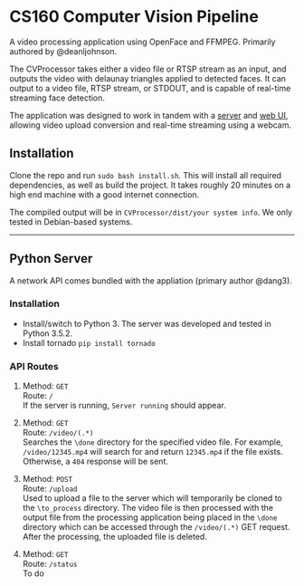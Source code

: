 # CS160 Computer Vision Pipeline

A video processing application using OpenFace and FFMPEG. Primarily authored by @deanljohnson.

The CVProcessor takes either a video file or RTSP stream as an input, and outputs the video with delaunay triangles applied to detected faces. It can output to a video file, RTSP stream, or STDOUT, and is capable of real-time streaming face detection.

The application was designed to work in tandem with a [server](https://github.com/gregdumb/cs160-server) and [web UI](https://github.com/gregdumb/cs160-server), allowing video upload conversion and real-time streaming using a webcam.

## Installation

Clone the repo and run `sudo bash install.sh`. This will install all required dependencies, as well as build the project. It takes roughly 20 minutes on a high end machine with a good internet connection.

The compiled output will be in `CVProcessor/dist/your system info`. We only tested in Debian-based systems.

---

## Python Server

A network API comes bundled with the appliation (primary author @dang3).

### Installation

* Install/switch to Python 3. The server was developed and tested in Python 3.5.2.
* Install tornado `pip install tornado`

### API Routes
1. Method: `GET` <br />
   Route: `/` <br />
   If the server is running, `Server running` should appear.
   
2. Method: `GET` <br />
   Route: `/video/(.*)` <br />
   Searches the `\done` directory for the specified video file. For example, `/video/12345.mp4` will search for and return       `12345.mp4` if the file exists. Otherwise, a `404` response will be sent.
   
3. Method: `POST` <br />
   Route: `/upload` <br />
   Used to upload a file to the server which will temporarily be cloned to the `\to_process` directory. The video file is then    processed with the output file from the processing application being placed in the `\done` directory which can be accessed      through the `/video/(.*)` GET request. After the processing, the uploaded file is deleted.
   
4. Method: `GET` <br />
   Route: `/status` <br />
   To do
   
   
